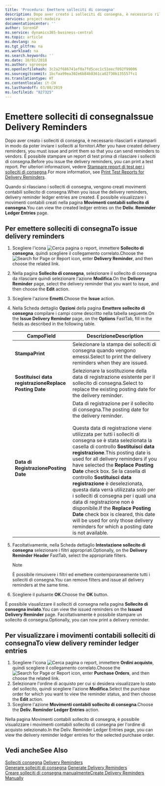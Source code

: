```yaml
---
title: 'Procedura: Emettere solleciti di consegna'
description: Dopo aver creato i solleciti di consegna, è necessario rilasciarli e stamparli in modo da poter inviare i solleciti ai fornitori. È possibile stampare un report di test prima di rilasciare i solleciti di consegna.
services: project-madeira
documentationcenter: ''
author: SorenGP
ms.service: dynamics365-business-central
ms.topic: article
ms.devlang: na
ms.tgt_pltfrm: na
ms.workload: na
ms.search.keywords: ''
ms.date: 10/01/2018
ms.author: sgroespe
ms.openlocfilehash: 3c2a2f686741ef0a7fd5cec1c51eecf092f99006
ms.sourcegitcommit: 1bcfaa99ea302e6b84b8361ca02730b135557fc1
ms.translationtype: HT
ms.contentlocale: it-CH
ms.lasthandoff: 03/08/2019
ms.locfileid: "827325"
---
```

# <a name="issue-delivery-reminders"></a><span data-ttu-id="492d6-104">Emettere solleciti di consegna</span><span class="sxs-lookup"><span data-stu-id="492d6-104">Issue Delivery Reminders</span></span>
<span data-ttu-id="492d6-105">Dopo aver creato i solleciti di consegna, è necessario rilasciarli e stamparli in modo da poter inviare i solleciti ai fornitori.</span><span class="sxs-lookup"><span data-stu-id="492d6-105">After you have created delivery reminders, you must issue and print them so that you can send reminders to vendors.</span></span> <span data-ttu-id="492d6-106">È possibile stampare un report di test prima di rilasciare i solleciti di consegna.</span><span class="sxs-lookup"><span data-stu-id="492d6-106">Before you issue the delivery reminders, you can print a test report.</span></span> <span data-ttu-id="492d6-107">Per ulteriori informazioni, vedere [Stampare report di test per i solleciti di consegna](how-to-print-test-reports-for-delivery-reminders.md).</span><span class="sxs-lookup"><span data-stu-id="492d6-107">For more information, see [Print Test Reports for Delivery Reminders](how-to-print-test-reports-for-delivery-reminders.md).</span></span>  

<span data-ttu-id="492d6-108">Quando si rilasciano i solleciti di consegna, vengono creati movimenti contabili sollecito di consegna.</span><span class="sxs-lookup"><span data-stu-id="492d6-108">When you issue the delivery reminders, delivery reminder ledger entries are created.</span></span> <span data-ttu-id="492d6-109">È possibile visualizzare i movimenti contabili creati nella pagina **Movimenti contabili sollecito di consegna**.</span><span class="sxs-lookup"><span data-stu-id="492d6-109">You can view the created ledger entries on the **Deliv. Reminder Ledger Entries** page.</span></span>  

## <a name="to-issue-delivery-reminders"></a><span data-ttu-id="492d6-110">Per emettere solleciti di consegna</span><span class="sxs-lookup"><span data-stu-id="492d6-110">To issue delivery reminders</span></span>  

1.  <span data-ttu-id="492d6-111">Scegliere l'icona ![Cerca pagina o report](../../media/ui-search/search_small.png "icona Cerca pagina o report"), immettere **Sollecito di consegna**, quindi scegliere il collegamento correlato.</span><span class="sxs-lookup"><span data-stu-id="492d6-111">Choose the ![Search for Page or Report](../../media/ui-search/search_small.png "Search for Page or Report icon") icon, enter **Delivery Reminder**, and then choose the related link.</span></span>  
2.  <span data-ttu-id="492d6-112">Nella pagina **Sollecito di consegna**, selezionare il sollecito di consegna da rilasciare quindi selezionare l'azione **Modifica**.</span><span class="sxs-lookup"><span data-stu-id="492d6-112">On the **Delivery Reminder** page, select the delivery reminder that you want to issue, and then choose the **Edit** action.</span></span>  
3.  <span data-ttu-id="492d6-113">Scegliere l'azione **Emetti**.</span><span class="sxs-lookup"><span data-stu-id="492d6-113">Choose the **Issue** action.</span></span>  
4.  <span data-ttu-id="492d6-114">Nella Scheda dettaglio **Opzioni** della pagina **Emettere sollecito di consegna** compilare i campi come descritto nella tabella seguente.</span><span class="sxs-lookup"><span data-stu-id="492d6-114">On the **Issue Delivery Reminder** page, on the **Options** FastTab, fill in the fields as described in the following table.</span></span>  

    |<span data-ttu-id="492d6-115">Campo</span><span class="sxs-lookup"><span data-stu-id="492d6-115">Field</span></span>|<span data-ttu-id="492d6-116">Descrizione</span><span class="sxs-lookup"><span data-stu-id="492d6-116">Description</span></span>|  
    |---------------------------------|---------------------------------------|  
    |<span data-ttu-id="492d6-117">**Stampa**</span><span class="sxs-lookup"><span data-stu-id="492d6-117">**Print**</span></span>|<span data-ttu-id="492d6-118">Selezionare la stampa dei solleciti di consegna quando vengono emessi.</span><span class="sxs-lookup"><span data-stu-id="492d6-118">Select to print the delivery reminders when they are issued.</span></span>|  
    |<span data-ttu-id="492d6-119">**Sostituisci data registrazione**</span><span class="sxs-lookup"><span data-stu-id="492d6-119">**Replace Posting Date**</span></span>|<span data-ttu-id="492d6-120">Selezionare la sostituzione della data di registrazione esistente per il sollecito di consegna.</span><span class="sxs-lookup"><span data-stu-id="492d6-120">Select to replace the existing posting date for the delivery reminder.</span></span>|  
    |<span data-ttu-id="492d6-121">**Data di Registrazione**</span><span class="sxs-lookup"><span data-stu-id="492d6-121">**Posting Date**</span></span>|<span data-ttu-id="492d6-122">Data di registrazione per il sollecito di consegna.</span><span class="sxs-lookup"><span data-stu-id="492d6-122">The posting date for the delivery reminder.</span></span><br /><br /> <span data-ttu-id="492d6-123">Questa data di registrazione viene utilizzata per tutti i solleciti di consegna se è stata selezionata la casella di controllo **Sostituisci data registrazione**.</span><span class="sxs-lookup"><span data-stu-id="492d6-123">This posting date is used for all delivery reminders if you have selected the **Replace Posting Date** check box.</span></span> <span data-ttu-id="492d6-124">Se la casella di controllo **Sostituisci data registrazione** è deselezionata, questa data verrà utilizzata solo per i solleciti di consegna per i quali una data di registrazione non è disponibile.</span><span class="sxs-lookup"><span data-stu-id="492d6-124">If the **Replace Posting Date** check box is cleared, this date will be used for only those delivery reminders for which a posting date is not available.</span></span>|  

5.  <span data-ttu-id="492d6-125">Facoltativamente, nella Scheda dettaglio **Intestazione sollecito di consegna** selezionare i filtri appropriati.</span><span class="sxs-lookup"><span data-stu-id="492d6-125">Optionally, on the **Delivery Reminder Header** FastTab, select the appropriate filters.</span></span>  

    > [!NOTE]  
    >  <span data-ttu-id="492d6-126">È possibile rimuovere i filtri ed emettere contemporaneamente tutti i solleciti di consegna.</span><span class="sxs-lookup"><span data-stu-id="492d6-126">You can remove filters and issue all delivery reminders at the same time.</span></span>  

6.  <span data-ttu-id="492d6-127">Scegliere il pulsante **OK**.</span><span class="sxs-lookup"><span data-stu-id="492d6-127">Choose the **OK** button.</span></span>  

<span data-ttu-id="492d6-128">È possibile visualizzare il solleciti di consegna nella pagina **Sollecito di consegna inviato**.</span><span class="sxs-lookup"><span data-stu-id="492d6-128">You can view the issued reminders on the **Issued Delivery Reminder** page.</span></span> <span data-ttu-id="492d6-129">Facoltativamente è possibile stampare un sollecito di consegna.</span><span class="sxs-lookup"><span data-stu-id="492d6-129">Optionally, you can now print a delivery reminder.</span></span>  

## <a name="to-view-delivery-reminder-ledger-entries"></a><span data-ttu-id="492d6-130">Per visualizzare i movimenti contabili solleciti di consegna</span><span class="sxs-lookup"><span data-stu-id="492d6-130">To view delivery reminder ledger entries</span></span>  

1.  <span data-ttu-id="492d6-131">Scegliere l'icona ![Cerca pagina o report](../../media/ui-search/search_small.png "Cerca pagina o report"), immettere **Ordini acquisto**, quindi scegliere il collegamento correlato.</span><span class="sxs-lookup"><span data-stu-id="492d6-131">Choose the ![Search for Page or Report](../../media/ui-search/search_small.png "Search for Page or Report icon") icon, enter **Purchase Orders**, and then choose the related link.</span></span>  
2.  <span data-ttu-id="492d6-132">Selezionare l'ordine di acquisto per cui si desidera visualizzare lo stato del sollecito, quindi scegliere l'azione **Modifica**.</span><span class="sxs-lookup"><span data-stu-id="492d6-132">Select the purchase order for which you want to view the reminder status, and then choose the **Edit** action.</span></span>  
3.  <span data-ttu-id="492d6-133">Scegliere l'azione **Movimenti contabili sollecito di consegna**.</span><span class="sxs-lookup"><span data-stu-id="492d6-133">Choose the **Deliv. Reminder Ledger Entries** action.</span></span>  

<span data-ttu-id="492d6-134">Nella pagina Movimenti contabili sollecito di consegna, è possibile visualizzare i movimenti contabili sollecito di consegna per l'ordine di acquisto selezionato.</span><span class="sxs-lookup"><span data-stu-id="492d6-134">In the Deliv. Reminder Ledger Entries page, you can view the delivery reminder ledger entries for the selected purchase order.</span></span>  

## <a name="see-also"></a><span data-ttu-id="492d6-135">Vedi anche</span><span class="sxs-lookup"><span data-stu-id="492d6-135">See Also</span></span>  
 <span data-ttu-id="492d6-136">[Solleciti consegna](delivery-reminders.md) </span><span class="sxs-lookup"><span data-stu-id="492d6-136">[Delivery Reminders](delivery-reminders.md) </span></span>  
 <span data-ttu-id="492d6-137">[Generare solleciti di consegna](how-to-generate-delivery-reminders.md) </span><span class="sxs-lookup"><span data-stu-id="492d6-137">[Generate Delivery Reminders](how-to-generate-delivery-reminders.md) </span></span>  
 [<span data-ttu-id="492d6-138">Creare solleciti di consegna manualmente</span><span class="sxs-lookup"><span data-stu-id="492d6-138">Create Delivery Reminders Manually</span></span>](how-to-create-delivery-reminders-manually.md)
